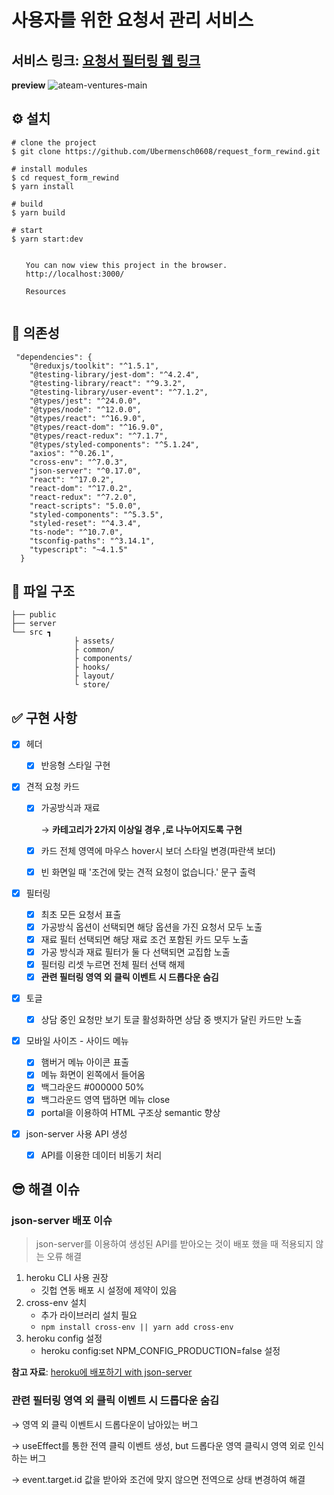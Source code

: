 # 사용자를 위한 요청서 관리 서비스

## 서비스 링크: <a href='https://request-form-rewind-2.herokuapp.com/'>요청서 필터링 웹 링크</a>

**preview**
![ateam-ventures-main](https://user-images.githubusercontent.com/93258739/160883143-a4ddb310-0a91-4e74-92de-ee59f506b76c.png)

## ⚙ 설치

```
# clone the project
$ git clone https://github.com/Ubermensch0608/request_form_rewind.git

# install modules
$ cd request_form_rewind
$ yarn install

# build
$ yarn build

# start
$ yarn start:dev

⠀
⠀  You can now view this project in the browser.
⠀  http://localhost:3000/
⠀
⠀  Resources
⠀
```

## 🔗 의존성

```
 "dependencies": {
    "@reduxjs/toolkit": "^1.5.1",
    "@testing-library/jest-dom": "^4.2.4",
    "@testing-library/react": "^9.3.2",
    "@testing-library/user-event": "^7.1.2",
    "@types/jest": "^24.0.0",
    "@types/node": "^12.0.0",
    "@types/react": "^16.9.0",
    "@types/react-dom": "^16.9.0",
    "@types/react-redux": "^7.1.7",
    "@types/styled-components": "^5.1.24",
    "axios": "^0.26.1",
    "cross-env": "^7.0.3",
    "json-server": "^0.17.0",
    "react": "^17.0.2",
    "react-dom": "^17.0.2",
    "react-redux": "^7.2.0",
    "react-scripts": "5.0.0",
    "styled-components": "^5.3.5",
    "styled-reset": "^4.3.4",
    "ts-node": "^10.7.0",
    "tsconfig-paths": "^3.14.1",
    "typescript": "~4.1.5"
  }
```

## 📂 파일 구조

    ├── public
    ├── server
    └── src ┓
                  ├ assets/
                  ├ common/
                  ├ components/
                  ├ hooks/
                  ├ layout/
                  └ store/

## ✅ 구현 사항

- [x] 헤더

  - [x] 반응형 스타일 구현

- [x] 견적 요청 카드

  - [x] 가공방식과 재료

    → **카테고리가 2가지 이상일 경우 ,로 나누어지도록 구현**

  - [x] 카드 전체 영역에 마우스 hover시 보더 스타일 변경(파란색 보더)

  - [x] 빈 화면일 때 '조건에 맞는 견적 요청이 없습니다.' 문구 출력

- [x] 필터링

  - [x] 최초 모든 요청서 표출
  - [x] 가공방식 옵션이 선택되면 해당 옵션을 가진 요청서 모두 노출
  - [x] 재료 필터 선택되면 해당 재료 조건 포함된 카드 모두 노출
  - [x] 가공 방식과 재료 필터가 둘 다 선택되면 교집합 노출
  - [x] 필터링 리셋 누르면 전체 필터 선택 해제
  - [x] **관련 필터링 영역 외 클릭 이벤트 시 드롭다운 숨김**

- [x] 토글

  - [x] 상담 중인 요청만 보기 토글 활성화하면 상담 중 뱃지가 달린 카드만 노출

- [x] 모바일 사이즈 - 사이드 메뉴

  - [x] 햄버거 메뉴 아이콘 표출
  - [x] 메뉴 화면이 왼쪽에서 들어옴
  - [x] 백그라운드 #000000 50%
  - [x] 백그라운드 영역 탭하면 메뉴 close
  - [x] portal을 이용하여 HTML 구조상 semantic 향상

- [x] json-server 사용 API 생성
  - [x] API를 이용한 데이터 비동기 처리

## 😎 해결 이슈

### **json-server 배포 이슈**

> json-server를 이용하여 생성된 API를 받아오는 것이 배포 했을 때 적용되지 않는 오류 해결

1. heroku CLI 사용 권장
   - 깃헙 연동 배포 시 설정에 제약이 있음
2. cross-env 설치
   - 추가 라이브러리 설치 필요
   - `npm install cross-env || yarn add cross-env`
3. heroku config 설정
   - heroku config:set NPM_CONFIG_PRODUCTION=false
     설정

**참고 자료**:
<a href='https://redux-advanced.vlpt.us/3/09.html'>heroku에 배포하기 with json-server </a>

### **관련 필터링 영역 외 클릭 이벤트 시 드롭다운 숨김**

→ 영역 외 클릭 이벤트시 드롭다운이 남아있는 버그

→ useEffect를 통한 전역 클릭 이벤트 생성, but 드롭다운 영역 클릭시 영역 외로 인식하는 버그

→ event.target.id 값을 받아와 조건에 맞지 않으면 전역으로 상태 변경하여 해결
